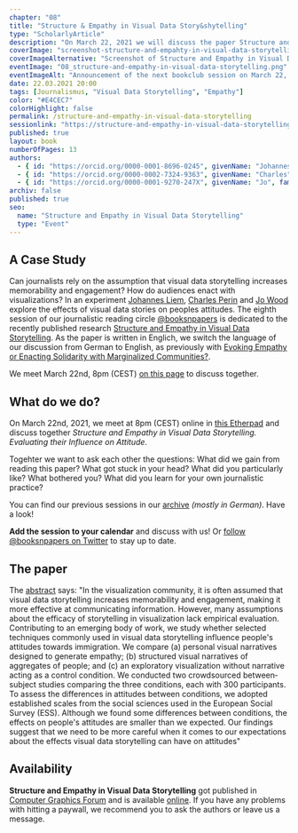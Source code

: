 ```yaml
---
chapter: "08"
title: "Structure & Empathy in Visual Data Story&shytelling"
type: "ScholarlyArticle"
description: "On March 22, 2021 we will discuss the paper Structure and Empathy in Visual Data Storytelling. We will discuss the influence of visual data storytelling on the audiences attitude towards a news topic."
coverImage: "screenshot-structure-and-empahty-in-visual-data-storytelling.png"
coverImageAlternative: "Screenshot of Structure and Empathy in Visual Data Storytelling"
eventImage: "08_structure-and-empathy-in-visual-data-storytelling.png"
eventImageAlt: "Announcement of the next bookclub session on March 22, 2021 about the paper Structure and Empathy in Visual Data Storytelling"
date: 22.03.2021 20:00
tags: [Journalismus, "Visual Data Storytelling", "Empathy"]
color: "#E4CEC7"
colorHighlight: false
permalink: /structure-and-empathy-in-visual-data-storytelling
sessionlink: "https://structure-and-empathy-in-visual-data-storytelling.booksnpapers.de/"
published: true
layout: book
numberOfPages: 13
authors:
  - { id: "https://orcid.org/0000-0001-8696-0245", givenName: "Johannes", familyName: "Liem", }
  - { id: "https://orcid.org/0000-0002-7324-9363", givenName: "Charles", familyName: "Perin", }
  - { id: "https://orcid.org/0000-0001-9270-247X", givenName: "Jo", familyName: "Wood", }
archiv: false
published: true
seo:
  name: "Structure and Empathy in Visual Data Storytelling"
  type: "Event"
---
```


<section markdown="1">

## A Case Study

Can journalists rely on the assumption that visual data storytelling increases memorability and engagement? How do audiences enact with visualizations? In an experiment [Johannes Liem](https://twitter.com/johliem), [Charles Perin](https://twitter.com/charles_perin) and [Jo Wood](https://twitter.com/jwoLondon) explore the effects of visual data stories on peoples attitudes. The eighth session of our journalistic reading circle [@booksnpapers](https://twitter.com/booksnpapers) is dedicated to the recently published research [Structure and Empathy in Visual Data Storytelling](https://doi.org/10.1111/cgf.13980). As the paper is written in Englich, we switch the language of our discussion from German to English, as previously with [Evoking Empathy or Enacting Solidarity with Marginalized Communities?](https://evoking-empahty-or-enacting-solidarity-with-marginalized-communities.booksnpapers.de/).

We meet March 22nd, 8pm (CEST) [on this page](https://structure-and-empathy-in-visual-data-storytelling.booksnpapers.de/) to discuss together.

</section>

<section markdown="1">

## What do we do?

On March 22nd, 2021, we meet at 8pm (CEST) online in [this Etherpad](https://structure-and-empathy-in-visual-data-storytelling.booksnpapers.de/) and discuss together _Structure and Empathy in Visual Data Storytelling. Evaluating their Influence on Attitude_.

Togehter we want to ask each other the questions: What did we gain from reading this paper? What got stuck in your head? What did you particularly like? What bothered you? What did you learn for your own journalistic practice?

You can find our previous sessions in our [archive](/archiv) _(mostly in German)_. Have a look!

**Add the session to your calendar** and discuss with us! Or [follow @booksnpapers on Twitter](https://twitter.com/booksnpapers) to stay up to date.

</section>

<section markdown="1">

## The paper

The [abstract](https://doi.org/10.1111/cgf.13980) says: "In the visualization community, it is often assumed that visual data storytelling increases memorability and engagement, making it more effective at communicating information. However, many assumptions about the efficacy of storytelling in visualization lack empirical evaluation. Contributing to an emerging body of work, we study whether selected techniques commonly used in visual data storytelling influence people's attitudes towards immigration. We compare (a) personal visual narratives designed to generate empathy; (b) structured visual narratives of aggregates of people; and (c) an exploratory visualization without narrative acting as a control condition. We conducted two crowdsourced between‐subject studies comparing the three conditions, each with 300 participants. To assess the differences in attitudes between conditions, we adopted established scales from the social sciences used in the European Social Survey (ESS). Although we found some differences between conditions, the effects on people's attitudes are smaller than we expected. Our findings suggest that we need to be more careful when it comes to our expectations about the effects visual data storytelling can have on attitudes"

</section>

<section markdown="1">

## Availability

**Structure and Empathy in Visual Data Storytelling** got published in [Computer Graphics Forum](https://onlinelibrary.wiley.com/journal/14678659) and is available [online](https://doi.org/10.1111/cgf.13980). If you have any problems with hitting a paywall, we recommend you to ask the authors or leave us a message.

</section>
